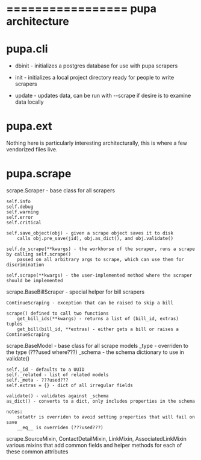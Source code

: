 =================
pupa architecture
=================

pupa.cli
========

* dbinit    - initializes a postgres database for use with pupa scrapers

* init      - initializes a local project directory ready for people to write scrapers

* update    - updates data, can be run with --scrape if desire is to examine data locally

pupa.ext
========

Nothing here is particularly interesting architecturally, this is where a few vendorized files
live.

pupa.scrape
===========

scrape.Scraper - base class for all scrapers

    self.info
    self.debug
    self.warning
    self.error
    self.critical

    self.save_object(obj) - given a scrape object saves it to disk
        calls obj.pre_save(jid), obj.as_dict(), and obj.validate()

    self.do_scrape(**kwargs) - the workhorse of the scraper, runs a scrape by calling self.scrape()
        passed on all arbitrary args to scrape, which can use them for discrimination

    self.scrape(**kwargs) - the user-implemented method where the scraper should be implemented


scrape.BaseBillScraper - special helper for bill scrapers

    ContinueScraping - exception that can be raised to skip a bill

    scrape() defined to call two functions
        get_bill_ids(**kwargs) - returns a list of (bill_id, extras) tuples
        get_bill(bill_id, **extras) - either gets a bill or raises a ContinueScraping


scrape.BaseModel - base class for all scrape models
    _type - overriden to the type (???used where???)
    _schema - the schema dictionary to use in validate()

    self._id - defaults to a UUID
    self._related - list of related models
    self._meta - ???used???
    self.extras = {} - dict of all irregular fields

    validate() - validates against _schema
    as_dict() - converts to a dict, only includes properties in the schema

    notes:
        setattr is overriden to avoid setting properties that will fail on save
        __eq__ is overriden (???used???)


scrape.SourceMixin, ContactDetailMixin, LinkMixin, AssociatedLinkMixin
    various mixins that add common fields and helper methods for each of these common attributes
